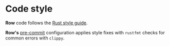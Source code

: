 # Code style

**Row** code follows the
[Rust style guide](https://doc.rust-lang.org/style-guide/index.html).

**Row's** [pre-commit](https://pre-commit.com/) configuration applies style fixes
with `rustfmt` checks for common errors with `clippy`.
